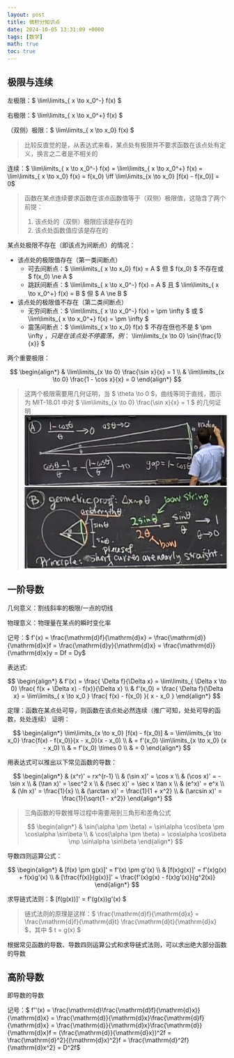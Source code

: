 ```yaml
---
layout: post
title: 微积分知识点
date: 2024-10-05 13:31:09 +0000
tags: [数学]
math: true
toc: true
---
```


## 极限与连续

左极限：$ \lim\limits_{ x \to x_0^-} f(x) $

右极限：$ \lim\limits_{ x \to x_0^+} f(x) $

（双侧）极限：$ \lim\limits_{ x \to x_0} f(x) $

> 比较反直觉的是，从表达式来看，某点处有极限并不要求函数在该点处有定义，换言之二者是不相关的

连续：$ \lim\limits_{ x \to x_0^-} f(x) = \lim\limits_{ x \to x_0^+} f(x) = \lim\limits_{ x \to x_0} f(x) = f(x_0) \iff \lim\limits_{x \to x_0} [f(x) - f(x_0)] = 0$

> 函数在某点连续要求函数在该点函数值等于（双侧）极限值，这隐含了两个前提：
> 1. 该点处的（双侧）极限应该是存在的
> 2. 该点处函数值应该是存在的

某点处极限不存在（即该点为间断点）的情况：

- 该点处的极限值存在（第一类间断点）
  - 可去间断点：$ \lim\limits_{ x \to x_0} f(x) = A $ 但 $ f(x_0) $ 不存在或 $ f(x_0) \ne A $
  - 跳跃间断点：$ \lim\limits_{ x \to x_0^-} f(x) = A $ 且 $ \lim\limits_{ x \to x_0^+} f(x) = B $ 但 $ A \ne B $
- 该点处的极限值不存在（第二类间断点）
  - 无穷间断点：$ \lim\limits_{ x \to x_0^-} f(x) = \pm \infty $ 或 $ \lim\limits_{ x \to x_0^+} f(x) = \pm \infty $
  - 震荡间断点：$ \lim\limits_{ x \to x_0} f(x) $ 不存在但也不是 $ \pm \infty $，只是在该点处不停震荡，例：$ \lim\limits_{x \to 0} \sin{\frac{1}{x}} $

两个重要极限：

$$
\begin{align*}
    & \lim\limits_{x \to 0} \frac{\sin x}{x} = 1 \\
    & \lim\limits_{x \to 0} \frac{1 - \cos x}{x} = 0
\end{align*}
$$

> 这两个极限需要用几何证明，当 $ \theta \to 0 $，曲线等同于直线，图示为 MIT-18.01 中对 $ \lim\limits_{x \to 0} \frac{\sin x}{x} = 1 $ 的几何证明
> ![alt text](../assets/img/lim_cosx_proof.png)
> ![alt text](../assets/img/lim_sinx_proof.png)

## 一阶导数

几何意义：割线斜率的极限/一点的切线

物理意义：物理量在某点的瞬时变化率

记号：$ f'(x) = \frac{\mathrm{d}f}{\mathrm{d}x} = \frac{\mathrm{d}}{\mathrm{d}x}f = \frac{\mathrm{d}y}{\mathrm{d}x} = \frac{\mathrm{d}}{\mathrm{d}x}y = Df = Dy$

表达式:

$$
\begin{align*}
    & f'(x) = \frac{ \Delta f}{\Delta x} = \lim\limits_{ \Delta x \to 0} \frac{ f(x + \Delta x) - f(x)}{\Delta x} \\
    & f'(x_0) = \frac{ \Delta f}{\Delta x} = \lim\limits_{ x \to x_0 } \frac{ f(x) - f(x_0) }{ x - x_0 } 
\end{align*}
$$

定理：函数在某点处可导，则函数在该点处必然连续（推广可知，处处可导的函数，处处连续）
证明：

$$
\begin{align*}
    \lim\limits_{x \to x_0} [f(x) - f(x_0)]
    & = \lim\limits_{x \to x_0} \frac{f(x) - f(x_0)}{x - x_0}(x - x_0) \\
    & = f'(x_0) \lim\limits_{x \to x_0} (x - x_0) \\
    & = f'(x_0) \times 0 \\
    & = 0
\end{align*}
$$

用表达式可以推出以下常见函数的导数：

$$
\begin{align*}
    & (x^r)' = rx^{r-1} \\
    & (\sin x)' = \cos x \\
    & (\cos x)' = - \sin x \\
    & (\tan x)' = \sec^2 x \\
    & (\sec x)' = \sec x \tan x \\
    & (e^x)' = e^x \\
    & (\ln x)' = \frac{1}{x} \\
    & (\arctan x)' = \frac{1}{1 + x^2} \\
    & (\arcsin x)' = \frac{1}{\sqrt{1 - x^2}}
\end{align*}
$$

> 三角函数的导数推导过程中需要用到三角形和差角公式
> 
> $$
> \begin{align*}
>    & \sin(\alpha \pm \beta) = \sin\alpha \cos\beta \pm \cos\alpha \sin\beta \\
>    & \cos(\alpha \pm \beta) = \cos\alpha \cos\beta \mp \sin\alpha \sin\beta
> \end{align*}
> $$

导数四则运算公式：

$$
\begin{align*}
    & [f(x) \pm g(x)]' = f'(x) \pm g'(x) \\
    & [f(x)g(x)]' = f'(x)g(x) + f(x)g'(x) \\
    & [\frac{f(x)}{g(x)}]' = \frac{f'(x)g(x) - f(x)g'(x)}{g^2(x)}
\end{align*}
$$

求导链式法则：$ [f(g(x))]' = f'(g(x))g'(x) $

> 链式法则的原理是这样：$ \frac{\mathrm{d}f}{\mathrm{d}x} = \frac{\mathrm{d}f}{\mathrm{d}t} \frac{\mathrm{d}t}{\mathrm{d}x} $，其中 $ t = g(x) $

根据常见函数的导数、导数四则运算公式和求导链式法则，可以求出绝大部分函数的导数

## 高阶导数

即导数的导数

记号：$ f''(x) = \frac{\mathrm{d}\frac{\mathrm{d}f}{\mathrm{d}x}}{\mathrm{d}x} = \frac{\mathrm{d}}{\mathrm{d}x}\frac{\mathrm{d}f}{\mathrm{d}x} = \frac{\mathrm{d}}{\mathrm{d}x}\frac{\mathrm{d}}{\mathrm{d}x}f = (\frac{\mathrm{d}}{\mathrm{d}x})^2f = \frac{\mathrm{d}^2}{(\mathrm{d}x)^2}f = \frac{\mathrm{d}^2f}{\mathrm{d}x^2} = D^2f$


